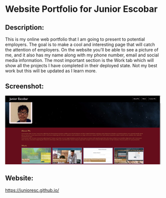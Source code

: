 # Website Portfolio for Junior Escobar

## Description:
This is my online web portfolio that I am going to present to potential employers. The goal is to make a cool and interesting page that will catch the attention of employers. On the website you'll be able to see a picture of me, and it also has my name along with my phone number, email and social media information. The most important section is the Work tab which will show all the projects I have completed in their deployed state.
Not my best work but this will be updated as I learn more.

## Screenshot:
![Image of portfolio nav and hero](/src/assets/images/screenshots/portfolio.jpg)
## Website:
https://junioresc.github.io/
